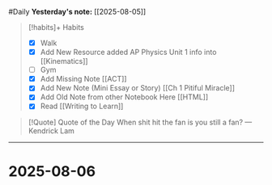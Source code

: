 #Daily
**Yesterday's note:** [[2025-08-05]]

> [!habits]+ Habits 
>- [x] Walk 
>- [x] Add New Resource added AP Physics Unit 1 info into [[Kinematics]]
> - [ ] Gym 
> - [x] Add Missing Note [[ACT]]
> - [x] Add New Note (Mini Essay or Story) [[Ch 1 Pitiful Miracle]]
> - [x] Add Old Note from other Notebook Here [[HTML]]
> - [x] Read [[Writing to Learn]]
 

> [!Quote]  Quote of the Day
> When shit hit the fan is you still a fan?
> — Kendrick Lam


<hr>

# 2025-08-06

